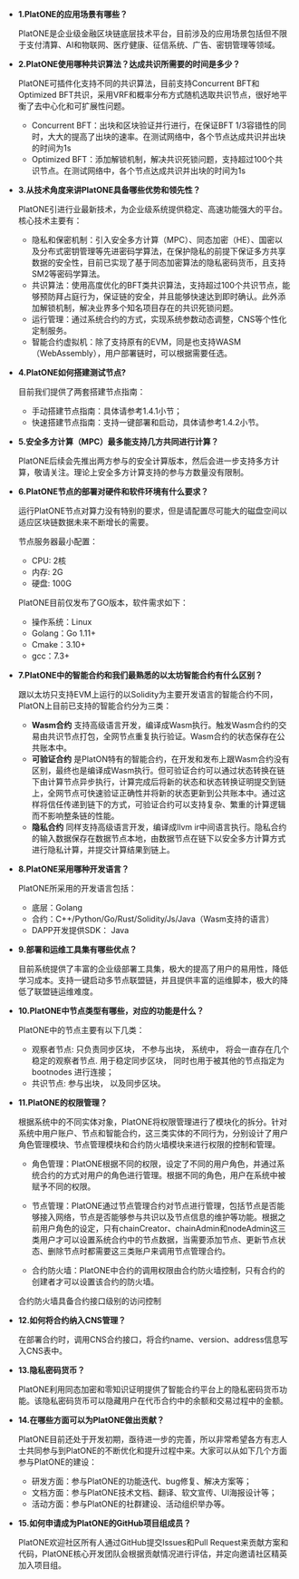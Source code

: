 * **1.PlatONE的应用场景有哪些？**
    
    PlatONE是企业级金融区块链底层技术平台，目前涉及的应用场景包括但不限于支付清算、AI和物联网、医疗健康、征信系统、广告、密钥管理等领域。

* **2.PlatONE使用哪种共识算法？达成共识所需要的时间是多少？**
    
    PlatONE可插件化支持不同的共识算法，目前支持Concurrent BFT和Optimized BFT共识，采用VRF和概率分布方式随机选取共识节点，很好地平衡了去中心化和可扩展性问题。

    + Concurrent BFT：出块和区块验证并行进行，在保证BFT 1/3容错性的同时，大大的提高了出块的速率。在测试网络中，各个节点达成共识并出块的时间为1s
    + Optimized BFT：添加解锁机制，解决共识死锁问题，支持超过100个共识节点。在测试网络中，各个节点达成共识并出块的时间为1s

* **3.从技术角度来讲PlatONE具备哪些优势和领先性？**

    PlatONE引进行业最新技术，为企业级系统提供稳定、高速功能强大的平台。核心技术主要有：

    + 隐私和保密机制：引入安全多方计算（MPC）、同态加密（HE）、国密以及分布式密钥管理等先进密码学算法，在保护隐私的前提下保证多方共享数据的安全性，目前已实现了基于同态加密算法的隐私密码货币，且支持SM2等密码学算法。
    + 共识算法：使用高度优化的BFT类共识算法，支持超过100个共识节点，能够预防拜占庭行为，保证链的安全，并且能够快速达到即时确认。此外添加解锁机制，解决业界多个知名项目存在的共识死锁问题。
    + 运行管理：通过系统合约的方式，实现系统参数动态调整，CNS等个性化定制服务。
    + 智能合约虚拟机：除了支持原有的EVM，同是也支持WASM（WebAssembly），用户部署链时，可以根据需要任选。

* **4.PlatONE如何搭建测试节点?**
    
    目前我们提供了两套搭建节点指南：
    + 手动搭建节点指南：具体请参考1.4.1小节；
    + 快速搭建节点指南：支持一键部署和启动，具体请参考1.4.2小节。

* **5.安全多方计算（MPC）最多能支持几方共同进行计算？**
    
    PlatONE后续会先推出两方参与的安全计算版本，然后会进一步支持多方计算，敬请关注。理论上安全多方计算支持的参与方数量没有限制。

* **6.PlatONE节点的部署对硬件和软件环境有什么要求？**

    运行PlatONE节点对算力没有特别的要求，但是请配置尽可能大的磁盘空间以适应区块链数据未来不断增长的需要。
    
    节点服务器最小配置：

    + CPU: 2核
    + 内存: 2G
    + 硬盘: 100G

    PlatONE目前仅发布了GO版本，软件需求如下：

    + 操作系统：Linux
    + Golang：Go 1.11+
    + Cmake：3.10+
    + gcc：7.3+

* **7.PlatONE中的智能合约和我们最熟悉的以太坊智能合约有什么区别？**
    
    跟以太坊只支持EVM上运行的以Solidity为主要开发语言的智能合约不同，PlatON上目前已支持的智能合约分为三类：

    + **Wasm合约** 支持高级语言开发，编译成Wasm执行。触发Wasm合约的交易由共识节点打包，全网节点重复执行验证。Wasm合约的状态保存在公共账本中。
    + **可验证合约** 是PlatON特有的智能合约，在开发和发布上跟Wasm合约没有区别，最终也是编译成Wasm执行。但可验证合约可以通过状态转换在链下由计算节点异步执行，计算完成后将新的状态和状态转换证明提交到链上，全网节点可快速验证正确性并将新的状态更新到公共账本中。通过这样将信任传递到链下的方式，可验证合约可以支持复杂、繁重的计算逻辑而不影响整条链的性能。
    + **隐私合约** 同样支持高级语言开发，编译成llvm ir中间语言执行。隐私合约的输入数据保存在数据节点本地，由数据节点在链下以安全多方计算方式进行隐私计算，并提交计算结果到链上。

* **8.PlatONE采用哪种开发语言？**

    PlatONE所采用的开发语言包括：

    + 底层：Golang
    + 合约：C++/Python/Go/Rust/Solidity/Js/Java（Wasm支持的语言）
    + DAPP开发提供SDK： Java

* **9.部署和运维工具集有哪些优点？**

    目前系统提供了丰富的企业级部署工具集，极大的提高了用户的易用性，降低学习成本。支持一键启动多节点联盟链，并且提供丰富的运维脚本，极大的降低了联盟链运维难度。

* **10.PlatONE中节点类型有哪些，对应的功能是什么？**

    PlatONE中的节点主要有以下几类：

    + 观察者节点: 只负责同步区块， 不参与出块， 系统中， 将会一直存在几个稳定的观察者节点. 用于稳定同步区块， 同时也用于被其他的节点指定为bootnodes 进行连接；
    + 共识节点: 参与出块， 以及同步区块。

* **11.PlatONE的权限管理？**

    根据系统中的不同实体对象，PlatONE将权限管理进行了模块化的拆分。针对系统中用户账户、节点和智能合约，这三类实体的不同行为，分别设计了用户角色管理模块、节点管理模块和合约防火墙模块来进行权限的控制和管理。

    + 角色管理：PlatONE根据不同的权限，设定了不同的用户角色，并通过系统合约的方式对用户的角色进行管理。根据不同的角色，用户在系统中被赋予不同的权限。

    + 节点管理：PlatONE通过节点管理合约对节点进行管理，包括节点是否能够接入网络，节点是否能够参与共识以及节点信息的维护等功能。根据之前用户角色的设定，只有chainCreator、chainAdmin和nodeAdmin这三类用户才可以设置系统合约中的节点数据，当需要添加节点、更新节点状态、删除节点时都需要这三类账户来调用节点管理合约。

    + 合约防火墙：PlatONE中合约的调用权限由合约防火墙控制，只有合约的创建者才可以设置该合约的防火墙。

     合约防火墙具备合约接口级别的访问控制

* **12.如何将合约纳入CNS管理？**

    在部署合约时，调用CNS合约接口，将合约name、version、address信息写入CNS表中。

* **13.隐私密码货币？**

    PlatONE利用同态加密和零知识证明提供了智能合约平台上的隐私密码货币功能。该隐私密码货币可以隐藏用户在代币合约中的余额和交易过程中的金额。

* **14.在哪些方面可以为PlatONE做出贡献？**

    PlatONE目前还处于开发初期，亟待进一步的完善，所以非常希望各方有志人士共同参与到PlatONE的不断优化和提升过程中来。大家可以从如下几个方面参与PlatONE的建设：

    + 研发方面：参与PlatONE的功能迭代、bug修复、解决方案等；
    + 文档方面：参与PlatONE技术文档、翻译、软文宣传、UI海报设计等；
    + 活动方面：参与PlatONE的社群建设、活动组织举办等。

* **15.如何申请成为PlatONE的GitHub项目组成员？**

    PlatONE欢迎社区所有人通过GitHub提交Issues和Pull Request来贡献方案和代码，PlatONE核心开发团队会根据贡献情况进行评估，并定向邀请社区精英加入项目组。